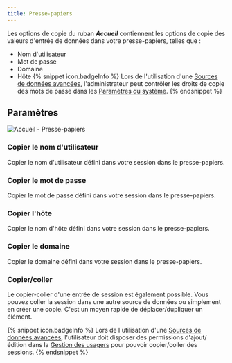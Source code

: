 ```yaml
---
title: Presse-papiers
---
```

Les options de copie du ruban ***Accueil*** contiennent les options de copie des valeurs d'entrée de données dans votre presse-papiers, telles que :  

* Nom d'utilisateur 
* Mot de passe 
* Domaine 
* Hôte 
{% snippet icon.badgeInfo %} 
Lors de l'utilisation d'une [Sources de données avancées](/fr/rdm/mac/data-sources/data-sources-types/advanced-data-sources/), l'administrateur peut contrôler les droits de copie des mots de passe dans les [Paramètres du système](/fr/rdm/mac/commands/administration/system-settings/). 
{% endsnippet %}
 

## Paramètres 

![Accueil - Presse-papiers](https://webdevolutions.azureedge.net/docs/fr/rdm/mac/clip4042.png) 

### Copier le nom d'utilisateur 

Copier le nom d'utilisateur défini dans votre session dans le presse-papiers. 

### Copier le mot de passe 

Copier le mot de passe défini dans votre session dans le presse-papiers. 

### Copier l'hôte 

Copier le nom d'hôte défini dans votre session dans le presse-papiers. 

### Copier le domaine 

Copier le domaine défini dans votre session dans le presse-papiers. 

### Copier/coller 

Le copier-coller d'une entrée de session est également possible. Vous pouvez coller la session dans une autre source de données ou simplement en créer une copie. C'est un moyen rapide de déplacer/dupliquer un élément. 

{% snippet icon.badgeInfo %} 
Lors de l'utilisation d'une [Sources de données avancées](/fr/rdm/mac/data-sources/data-sources-types/advanced-data-sources/), l'utilisateur doit disposer des permissions d'ajout/édition dans la [Gestion des usagers](/fr/rdm/mac/commands/administration/user-management/permissions/) pour pouvoir copier/coller des sessions. 
{% endsnippet %}
 

